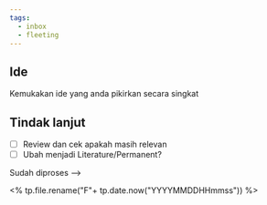 ```yaml
---
tags:
  - inbox
  - fleeting
---
```


## Ide

Kemukakan ide yang anda pikirkan secara singkat

## Tindak lanjut

- [ ] Review dan cek apakah masih relevan
- [ ] Ubah menjadi Literature/Permanent?

Sudah diproses --> 

<% tp.file.rename("F"+ tp.date.now("YYYYMMDDHHmmss")) %>